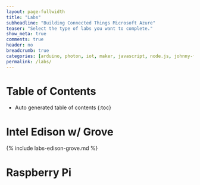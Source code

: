 ```yaml
---
layout: page-fullwidth
title: "Labs"
subheadline: "Building Connected Things Microsoft Azure"
teaser: "Select the type of labs you want to complete."
show_meta: true
comments: true
header: no
breadcrumb: true
categories: [arduino, photon, iot, maker, javascript, node.js, johnny-five]
permalink: /labs/
---
```

# Table of Contents
*  Auto generated table of contents
{:toc}

# Intel Edison w/ Grove

{% include labs-edison-grove.md %}

# Raspberry Pi
